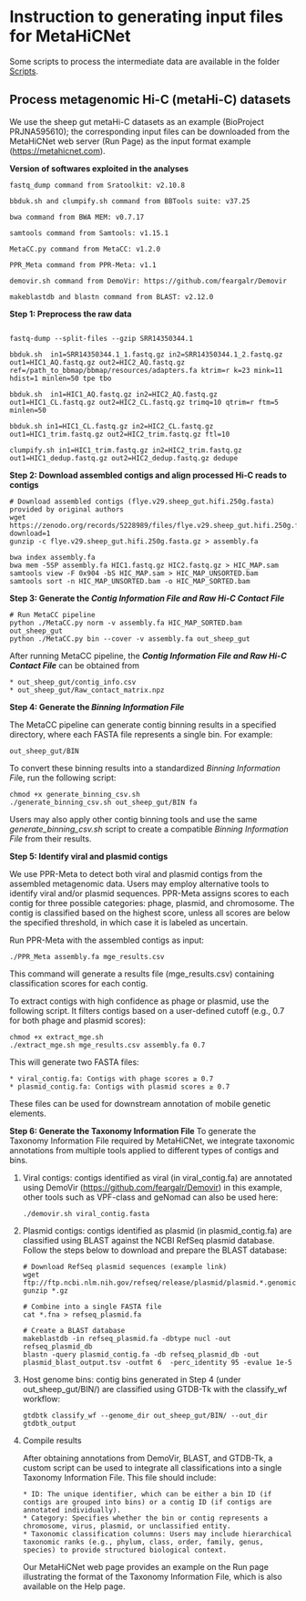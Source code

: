 # Instruction to generating input files for MetaHiCNet 

Some scripts to process the intermediate data are available in the folder [Scripts](https://github.com/dyxstat/Example-Generating-Input-Files-for-MetaHiCNet/tree/main/Scripts).

## Process metagenomic Hi-C (metaHi-C) datasets
We use the sheep gut metaHi-C datasets as an example (BioProject PRJNA595610); the corresponding input files can be downloaded from the MetaHiCNet web server (Run Page) as the input format example (https://metahicnet.com).

**Version of softwares exploited in the analyses**
```
fastq_dump command from Sratoolkit: v2.10.8

bbduk.sh and clumpify.sh command from BBTools suite: v37.25

bwa command from BWA MEM: v0.7.17

samtools command from Samtools: v1.15.1

MetaCC.py command from MetaCC: v1.2.0

PPR_Meta command from PPR-Meta: v1.1

demovir.sh command from DemoVir: https://github.com/feargalr/Demovir

makeblastdb and blastn command from BLAST: v2.12.0
```

**Step 1: Preprocess the raw data**
```

fastq-dump --split-files --gzip SRR14350344.1

bbduk.sh  in1=SRR14350344.1_1.fastq.gz in2=SRR14350344.1_2.fastq.gz out1=HIC1_AQ.fastq.gz out2=HIC2_AQ.fastq.gz ref=/path_to_bbmap/bbmap/resources/adapters.fa ktrim=r k=23 mink=11 hdist=1 minlen=50 tpe tbo

bbduk.sh  in1=HIC1_AQ.fastq.gz in2=HIC2_AQ.fastq.gz out1=HIC1_CL.fastq.gz out2=HIC2_CL.fastq.gz trimq=10 qtrim=r ftm=5 minlen=50

bbduk.sh in1=HIC1_CL.fastq.gz in2=HIC2_CL.fastq.gz out1=HIC1_trim.fastq.gz out2=HIC2_trim.fastq.gz ftl=10

clumpify.sh in1=HIC1_trim.fastq.gz in2=HIC2_trim.fastq.gz out1=HIC1_dedup.fastq.gz out2=HIC2_dedup.fastq.gz dedupe
```

**Step 2: Download assembled contigs and align processed Hi-C reads to contigs**
```
# Download assembled contigs (flye.v29.sheep_gut.hifi.250g.fasta) provided by original authors
wget https://zenodo.org/records/5228989/files/flye.v29.sheep_gut.hifi.250g.fasta.gz?download=1
gunzip -c flye.v29.sheep_gut.hifi.250g.fasta.gz > assembly.fa

bwa index assembly.fa
bwa mem -5SP assembly.fa HIC1.fastq.gz HIC2.fastq.gz > HIC_MAP.sam
samtools view -F 0x904 -bS HIC_MAP.sam > HIC_MAP_UNSORTED.bam
samtools sort -n HIC_MAP_UNSORTED.bam -o HIC_MAP_SORTED.bam
```

**Step 3: Generate the *Contig Information File and Raw Hi-C Contact File***
```
# Run MetaCC pipeline
python ./MetaCC.py norm -v assembly.fa HIC_MAP_SORTED.bam out_sheep_gut
python ./MetaCC.py bin --cover -v assembly.fa out_sheep_gut
```
After running MetaCC pipeline, the ***Contig Information File and Raw Hi-C Contact File*** can be obtained from 
```
* out_sheep_gut/contig_info.csv
* out_sheep_gut/Raw_contact_matrix.npz
```

**Step 4: Generate the *Binning Information File***

The MetaCC pipeline can generate contig binning results in a specified directory, where each FASTA file represents a single bin. For example:
```
out_sheep_gut/BIN
```

To convert these binning results into a standardized *Binning Information Fil*e, run the following script:
```
chmod +x generate_binning_csv.sh
./generate_binning_csv.sh out_sheep_gut/BIN fa
```
Users may also apply other contig binning tools and use the same *generate_binning_csv.sh* script to create a compatible *Binning Information File* from their results.

**Step 5: Identify viral and plasmid contigs**

We use PPR-Meta to detect both viral and plasmid contigs from the assembled metagenomic data. Users may employ alternative tools to identify viral and/or plasmid sequences. PPR-Meta assigns scores to each contig for three possible categories: phage, plasmid, and chromosome. The contig is classified based on the highest score, unless all scores are below the specified threshold, in which case it is labeled as uncertain.

Run PPR-Meta with the assembled contigs as input:
```
./PPR_Meta assembly.fa mge_results.csv
```
This command will generate a results file (mge_results.csv) containing classification scores for each contig.

To extract contigs with high confidence as phage or plasmid, use the following script. It filters contigs based on a user-defined cutoff (e.g., 0.7 for both phage and plasmid scores):
```
chmod +x extract_mge.sh
./extract_mge.sh mge_results.csv assembly.fa 0.7
```

This will generate two FASTA files:
```
* viral_contig.fa: Contigs with phage scores ≥ 0.7
* plasmid_contig.fa: Contigs with plasmid scores ≥ 0.7
```

These files can be used for downstream annotation of mobile genetic elements.

**Step 6: Generate the Taxonomy Information File**
To generate the Taxonomy Information File required by MetaHiCNet, we integrate taxonomic annotations from multiple tools applied to different types of contigs and bins.

1. Viral contigs: contigs identified as viral (in viral_contig.fa) are annotated using DemoVir (https://github.com/feargalr/Demovir) in this example, other tools such as VPF-class and geNomad can also be used here:
   ```
   ./demovir.sh viral_contig.fasta
   ```
   
2. Plasmid contigs: contigs identified as plasmid (in plasmid_contig.fa) are classified using BLAST against the NCBI RefSeq plasmid database. Follow the steps below to download and prepare the BLAST database:
   ```
   # Download RefSeq plasmid sequences (example link)
   wget ftp://ftp.ncbi.nlm.nih.gov/refseq/release/plasmid/plasmid.*.genomic.fna.gz
   gunzip *.gz
  
   # Combine into a single FASTA file
   cat *.fna > refseq_plasmid.fa

   # Create a BLAST database
   makeblastdb -in refseq_plasmid.fa -dbtype nucl -out refseq_plasmid_db
   blastn -query plasmid_contig.fa -db refseq_plasmid_db -out plasmid_blast_output.tsv -outfmt 6  -perc_identity 95 -evalue 1e-5
   ```
   
3. Host genome bins: contig bins generated in Step 4 (under out_sheep_gut/BIN/) are classified using GTDB-Tk with the classify_wf workflow:
   ```
   gtdbtk classify_wf --genome_dir out_sheep_gut/BIN/ --out_dir gtdbtk_output
   ```
   
4. Compile results

   After obtaining annotations from DemoVir, BLAST, and GTDB-Tk, a custom script can be used to integrate all classifications into a single Taxonomy Information File. This file should include:
   ```
   * ID: The unique identifier, which can be either a bin ID (if contigs are grouped into bins) or a contig ID (if contigs are annotated individually). 
   * Category: Specifies whether the bin or contig represents a chromosome, virus, plasmid, or unclassified entity.
   * Taxonomic classification columns: Users may include hierarchical taxonomic ranks (e.g., phylum, class, order, family, genus, species) to provide structured biological context.
   ```
   Our MetaHiCNet web page provides an example on the Run page illustrating the format of the Taxonomy Information File, which is also available on the Help page.



